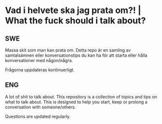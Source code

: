 # Vad i helvete ska jag prata om?! | What the fuck should i talk about?


## SWE
Massa skit som man kan prata om. Detta repo är en samling av samtalsämnen eller konversationstips du kan ha för att starta eller hålla konversationer med någon/några.

Frågorna uppdateras kontinuerligt.

## ENG
A lot of shit to talk about. This repository is a collection of topics and tips on what to talk about. This is designed to help you start, keep or prolong a conversation with someone/others.

Questions are updated regularly.

